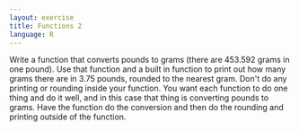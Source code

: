 ```yaml
---
layout: exercise
title: Functions 2
language: R
---
```


Write a function that converts pounds to grams (there are 453.592 grams in one
pound). Use that function and a built in function to print out how many grams
there are in 3.75 pounds, rounded to the nearest gram. Don't do any printing or
rounding inside your function. You want each function to do one thing and do it
well, and in this case that thing is converting pounds to grams. Have the
function do the conversion and then do the rounding and printing outside of the
function.
